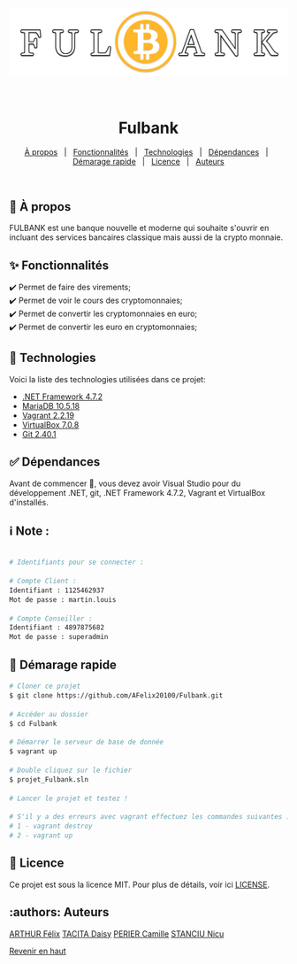 <div align="center" id="top"> 
  <img src="projet_Fulbank\Resources\logo2.png" alt="Fulbank" />

  &#xa0;

  <!-- <a href="https://fulbank.netlify.app">Demo</a> -->
</div>

<h1 align="center">Fulbank</h1>

<p align="center">

  <!-- <img alt="Github top language" src="https://img.shields.io/badge/c%23-%23239120.svg?style=for-the-badge&logo=c-sharp&logoColor=white> -->

  <!-- <img alt="Repository size" src="https://img.shields.io/badge/c%23-%23239120.svg?style=for-the-badge&logo=c-sharp&logoColor=white"> -->

  <!-- <img alt="License" src="https://img.shields.io/github/license/{{Fulbank}}/fulbank?color=56BEB8"> -->

  <!-- <img alt="Github issues" src="https://img.shields.io/github/issues/{{YOUR_GITHUB_USERNAME}}/fulbank?color=56BEB8" /> -->

  <!-- <img alt="Github forks" src="https://img.shields.io/github/forks/{{YOUR_GITHUB_USERNAME}}/fulbank?color=56BEB8" /> -->

  <!-- <img alt="Github stars" src="https://img.shields.io/github/stars/{{YOUR_GITHUB_USERNAME}}/fulbank?color=56BEB8" /> -->
</p>

<!-- Status -->

<!-- <h4 align="center"> 
	🚧  Fulbank 🚀 Under construction...  🚧
</h4> 

<hr> -->

<p align="center">
  <a href="#dart-à-propos">À propos</a> &#xa0; | &#xa0; 
  <a href="#sparkles-fonctionnalités">Fonctionnalités</a> &#xa0; | &#xa0;
  <a href="#rocket-technologies">Technologies</a> &#xa0; | &#xa0;
  <a href="#white_check_mark-dépendances">Dépendances</a> &#xa0; | &#xa0;
  <a href="#checkered_flag-démarage-rapide">Démarage rapide</a> &#xa0; | &#xa0;
  <a href="#memo-license">Licence</a> &#xa0; | &#xa0;
  <a href="#authors">Auteurs</a>
</p>

<br>

## :dart: À propos ##

FULBANK est une banque nouvelle et moderne qui souhaite s'ouvrir en incluant des services bancaires classique mais aussi de la crypto monnaie.

## :sparkles: Fonctionnalités ##

:heavy_check_mark: Permet de faire des virements;\
:heavy_check_mark: Permet de voir le cours des cryptomonnaies;\
:heavy_check_mark: Permet de convertir les cryptomonnaies en euro;\
:heavy_check_mark: Permet de convertir les euro en cryptomonnaies;

## :rocket: Technologies ##

Voici la liste des technologies utilisées dans ce projet:

- [.NET Framework 4.7.2](https://dotnet.microsoft.com/en-us/download/dotnet-framework/net472)
- [MariaDB 10.5.18](https://mariadb.com/kb/en/mariadb-10-5-18-release-notes/)
- [Vagrant 2.2.19](https://releases.hashicorp.com/vagrant/2.2.19/)
- [VirtualBox 7.0.8](https://download.virtualbox.org/virtualbox/7.0.8/VirtualBox-7.0.8-156879-Win.exe)
- [Git 2.40.1](https://github.com/git-for-windows/git/releases/download/v2.40.1.windows.1/Git-2.40.1-64-bit.exe)

## :white_check_mark: Dépendances ##

Avant de commencer :checkered_flag:, vous devez avoir Visual Studio pour du développement .NET, git, .NET Framework 4.7.2, Vagrant et VirtualBox d'installés.
## :information_source: Note : ##
```bash

# Identifiants pour se connecter : 

# Compte Client : 
Identifiant : 1125462937
Mot de passe : martin.louis

# Compte Conseiller : 
Identifiant : 4897875682
Mot de passe : superadmin

```

## :checkered_flag: Démarage rapide ##

```bash
# Cloner ce projet
$ git clone https://github.com/AFelix20100/Fulbank.git

# Accéder au dossier
$ cd Fulbank

# Démarrer le serveur de base de donnée
$ vagrant up

# Double cliquez sur le fichier
$ projet_Fulbank.sln

# Lancer le projet et testez !

# S'il y a des erreurs avec vagrant effectuez les commandes suivantes : 
# 1 - vagrant destroy
# 2 - vagrant up
``` 
## :memo: Licence ##

Ce projet est sous la licence MIT. Pour plus de détails, voir ici [LICENSE](LICENSE.md).


## :authors: Auteurs ##

[ARTHUR Félix](https://github.com/AFelix20100)
[TACITA Daisy](https://github.com/Daisy0402)
[PERIER Camille](https://github.com/CamillePerier)
[STANCIU Nicu](https://github.com/StanciuNA)

<a href="#top">Revenir en haut</a>
